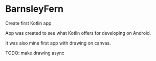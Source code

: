 # BarnsleyFern
Create first Kotlin app

App was created to see what Kotlin offers for developing on Android.

It was also mine first app with drawing on canvas.

TODO:
  make drawing async 
